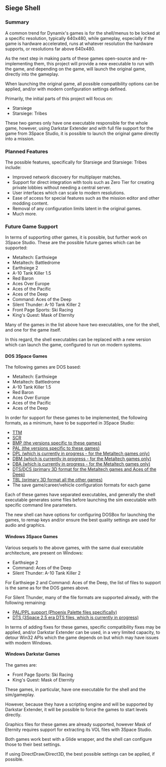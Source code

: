 ## Siege Shell

### Summary
A common trend for Dynamix's games is for the shell/menus to be locked at a specific resolution, typically 640x480, while gameplay, especially if the game is hardware accelerated, runs at whatever resolution the hardware supports, or resolutions far above 640x480.

As the next step in making parts of these games open-source and re-implementing them, this project will provide a new executable to run with the game, and depending on the game, will launch the original game, directly into the gameplay.

When launching the original game, all possible compatibility options can be applied, and/or with modern configuration settings defined.

Primarily, the initial parts of this project will focus on:
* Starsiege
* Starsiege: Tribes

These two games only have one executable responsible for the whole game, however, using Darkstar Extender and with full file support for the game from 3Space Studio, it is possible to launch the original game directly into a mission.

### Planned Features
The possible features, specifically for Starsiege and Starsiege: Tribes include:
* Improved network discovery for multiplayer matches.
* Support for direct integration with tools such as Zero Tier for creating private lobbies without needing a central server.
* User interfaces which can scale to modern resolutions.
* Ease of access for special features such as the mission editor and other modding content.
* Removal of any configuration limits latent in the original games.
* Much more.

### Future Game Support
In terms of supporting other games, it is possible, but further work on 3Space Studio. These are the possible future games which can be supported:
* Metaltech: Earthsiege
* Metaltech: Battledrome
* Earthsiege 2
* A-10 Tank Killer 1.5
* Red Baron
* Aces Over Europe
* Aces of the Pacific
* Aces of the Deep
* Command: Aces of the Deep
* Silent Thunder: A-10 Tank Killer 2
* Front Page Sports: Ski Racing
* King's Quest: Mask of Eternity

Many of the games in the list above have two executables, one for the shell, and one for the game itself.

In this regard, the shell executables can be replaced with a new version which can launch the game, configured to run on modern systems.

#### DOS 3Space Games
The following games are DOS based:
* Metaltech: Earthsiege
* Metaltech: Battledrome
* A-10 Tank Killer 1.5
* Red Baron
* Aces Over Europe
* Aces of the Pacific
* Aces of the Deep

In order for support for these games to be implemented, the following formats, as a minimum, have to be supported in 3Space Studio:
* [TTM](https://github.com/open-siege/open-siege/wiki/TTM)
* [SCR](https://github.com/open-siege/open-siege/wiki/SCR)
* [BMP (the versions specific to these games)](https://github.com/open-siege/open-siege/wiki/BMP)
* [PAL (the versions specific to these games)](https://github.com/open-siege/open-siege/wiki/PAL)
* [DPL (which is currently in progress - for the Metaltech games only)](https://github.com/open-siege/open-siege/wiki/DPL)
* [DBM (which is currently in progress - for the Metaltech games only)](https://github.com/open-siege/open-siege/wiki/DBM)
* [DBA (which is currently in progress - for the Metaltech games only)](https://github.com/open-siege/open-siege/wiki/DBA)
* [DTS/DCS (primary 3D format for the Metaltech games and Aces of the Deep)](https://github.com/open-siege/open-siege/wiki/DTS)
* [TBL (primary 3D format all the other games)](https://github.com/open-siege/open-siege/wiki/TBL)
* The save game/career/vehicle configuration formats for each game

Each of these games have separated executables, and generally the shell executable generates some files before launching the sim executable with specific command line parameters.

The new shell can have options for configuring DOSBox for launching the games, to remap keys and/or ensure the best quality settings are used for audio and graphics.

#### Windows 3Space Games
Various sequels to the above games, with the same dual executable architecture, are present on Windows:
* Earthsiege 2
* Command: Aces of the Deep
* Silent Thunder: A-10 Tank Killer 2

For Earthsiege 2 and Command: Aces of the Deep, the list of files to support is the same as for the DOS games above. 

For Silent Thunder, many of the file formats are supported already, with the following remaining:
* [PAL/PPL support (Phoenix Palette files specifically)](https://github.com/open-siege/open-siege/wiki/PAL)
* [DTS (3Space 2.5 era DTS files, which is currently in progress)](https://github.com/open-siege/open-siege/wiki/DTS)

In terms of adding fixes for these games, specific compatibility fixes may be applied, and/or Darkstar Extender can be used, in a very limited capacity, to detour Win32 APIs which the game depends on but which may have issues with modern Windows. 

#### Windows Darkstar Games
The games are: 
* Front Page Sports: Ski Racing
* King's Quest: Mask of Eternity

These games, in particular, have one executable for the shell and the sim/gameplay.

However, because they have a scripting engine and will be supported by Darkstar Extender, it will be possible to force the games to start levels directly.

Graphics files for these games are already supported, however Mask of Eternity requires support for extracting its VOL files with 3Space Studio.

Both games work best with a Glide wrapper, and the shell can configure those to their best settings.

If using DirectDraw/Direct3D, the best possible settings can be applied, if possible.
